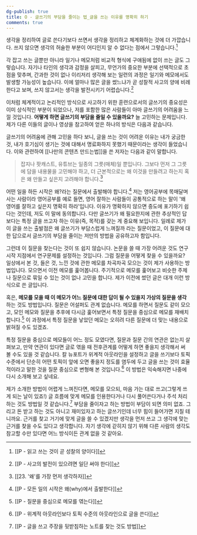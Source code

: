 ```yaml
---
dg-publish: true
title: O - 글쓰기의 부담을 줄이는 법_글을 쓰는 이유를 명확히 하기
comments: true
---
```


생각을 정리하여 글로 쓴다기보다 쓰면서 생각을 정리하고 체계화하는 것에 더 가깝습니다. 쓰지 않으면 생각의 허술한 부분이 어디인지 알 수 없다는 점에서 그렇습니다.[^1] 

각 잡고 쓰는 글뿐만 아니라 일기나 메모처럼 비교적 형식에 구애됨에 없이 쓰는 글도 그렇습니다. 자기나 타인의 생각과 감정을 살피고, 무언가의 중요한 부분에 선택적으로 초점을 맞추며, 간과한 것이 없나 이리저리 생각해 보는 일련의 과정은 일기와 메모에서도 발생할 가능성이 높습니다. 이에 얼마나 많은 글을 썼느냐가 곧 성찰적 사고의 양에 비례한다고 보며, 쓰지 않고서는 생각을 발전시키기 어렵습니다.[^2]

이처럼 체계적이고 논리적인 방식으로 사고하기 위한 훈련으로서의 글쓰기의 중요성은 이미 상식적인 부분이 되었으나, 저를 포함한 많은 사람들이 아마 글쓰기의 어려움을 느낄 것입니다. **어떻게 하면 글쓰기의 부담을 줄일 수 있을까요?** 늘 고민하는 문제입니다. 제가 다른 이들의 글이나 영상을 참고하여 얻은 하나의 방식은 다음과 같습니다.

글쓰기의 어려움에 관해 고민을 하다 보니, 글을 쓰는 것이 어려운 이유는 내가 궁금한 것, 내가 호기심이 생기는 것에 대해서 명료화하지 못했기 때문이라는 생각이 들었습니다. 이와 관련하여 [[나만의 콘텐츠 만드는법]]을 쓴 저자는 다음과 같이 말합니다.

>잡지나 팟캐스트, 유튜브는 일종의 그릇(매체)일 뿐입니다. 그보다 먼저 그 그릇에 담을 내용물을 고민해야 하고, 더 근본적으로는 왜 이것을 만들려고 하는지 혹은 왜 만들고 싶은지 고려해야 합니다.[^3]

어떤 일을 하든 시작은 왜?라는 질문에서 출발해야 합니다.[^4] 저는 영어공부에 목매달며 사는 사람이라 영어공부를 예로 들면, 영어 잘하는 사람들이 공통적으로 하는 말이 '왜 영어를 잘하고 싶은지 명확히 하라'입니다. 이유가 명확하지 않으면 중도에 포기하기 쉽다는 것인데, 저도 이 말에 동의합니다. 다만 글쓰기가 왜 필요한지에 관한 추상적인 답보다는 특정 글을 쓰고자 하는 이유(즉, 목적)를 갖는 게 중요해 보입니다. 일례로 제가 이 글을 쓰는 출발점은 왜 글쓰기가 부담스럽게 느껴질까 라는 질문이었고, 이 질문에 대한 답으로서 글쓰기의 부담을 줄이는 저만의 방법을 공유하고자 함입니다. 

그런데 이 질문을 찾는다는 것이 또 쉽지 않습니다. 논문을 쓸 때 가장 어려운 것도 연구 시작 지점에서 연구문제를 설정하는 것입니다. 그럼 질문을 어떻게 찾을 수 있을까요? 일상에서 본 것, 들은 것, 느낀 것에 관한 메모를 차곡차곡 모으는 것이 제가 사용하는 방법입니다. 모으면서 이전 메모를 훑어봅니다. 주기적으로 메모를 훑어보고 비슷한 주제나 질문으로 묶일 수 있는 것이 없나 고민을 합니다. 제가 이전에 썼던 글은 대개 이런 방식으로 쓴 글입니다.

혹은, **메모를 모을 때 이 메모가 어느 질문에 대한 답이 될 수 있을지 가상의 질문을 생각**하는 것도 방법입니다. 질문은 어설퍼도 관계 없습니다. 메모를 하면서 질문도 같이 모으고, 모인 메모와 질문을 추후에 다시금 훑어보면서 특정 질문을 중심으로 메모를 재배치합니다.[^5] 이 과정에서 특정 질문을 낳았던 메모는 오히려 다른 질문에 더 맞는 내용으로 밝혀질 수도 있겠죠.

특정 질문을 중심으로 메모들이 어느 정도 모였다면, 질문과 질문 간의 연관은 없는지 살펴보고, 만약 연관이 있다면 글로 엮을 때 전후관계를 어떻게 하면 좋을지 생각해서 써 볼 수도 있을 것 같습니다. 칼 뉴포트가 위계적 아웃라인을 설정하고 글을 쓰기보다 토픽 수준에서 단순히 어떤 토픽이 앞에 오면 좋을지 정도를 염두에 두고 글을 쓰는 것이 효율적이라고 말한 것을 질문 중심으로 변형해 본 것입니다.[^6] 이 방법은 익숙해지면 나중에 다시 소개해 보고 싶네요.

제가 소개한 방법이 어렵게 느껴진다면, 메모를 모으되, 마음 가는 대로 쓰고(그렇게 쓰게 되는 날이 있죠!) 글 흐름에 맞게 메모를 인용한다거나 다시 풀어쓴다거나 주석 처리하는 것도 방법일 것 같습니다.[^7] 부담을 줄이자고 하는 방법이 부담이 되면 의미 없죠. 그리고 돈 받고 하는 것도 아니고 재미있자고 하는 글쓰기인데 너무 힘이 들어가면 지칠 테니까요. 근거를 찾고 거기에 맞게 글을 쓸 수 있겠지만 생각을 먼저 쓰고 그 생각에 맞는 근거를 찾을 수도 있다고 생각합니다. 자기 생각에 갇히지 않기 위해 다른 사람의 생각도 참고할 수만 있다면 어느 방식이든 관계 없을 것 같아요.


[^1]:[[P - 읽고 쓰는 것이 곧 성찰의 양이다]]
[^2]:[[P - 사고의 발전이 있으려면 일단 써야 한다]]
[^3]:[[23. '왜'를 가장 먼저 생각하자]]
[^4]:[[P - 모든 일의 시작은 왜(why)에서 출발한다]]
[^5]:[[P - 질문을 중심으로 메모를 엮는다]]
[^6]:[[P - 위계적 아웃라인보다 토픽 수준의 아웃라인으로 글을 쓴다]]
[^7]:[[P - 글을 쓰고 주장을 뒷받침하는 노트를 찾는 것도 방법]]
